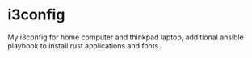 # i3config
My i3config for home computer and thinkpad laptop, additional ansible playbook to install rust applications and fonts
